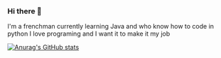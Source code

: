 ### Hi there 👋

I'm a frenchman currently learning Java and who know how to code in python
I love programing and I want it to make it my job

[![Anurag's GitHub stats](https://github-readme-stats.vercel.app/api?username=PGII33)](https://github.com/anuraghazra/github-readme-stats)

